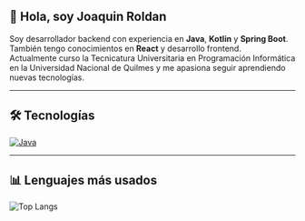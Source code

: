 
## 👋 Hola, soy Joaquin Roldan

Soy desarrollador backend con experiencia en **Java**, **Kotlin** y **Spring Boot**.  
También tengo conocimientos en **React** y desarrollo frontend.  
Actualmente curso la Tecnicatura Universitaria en Programación Informática en la Universidad Nacional de Quilmes y me apasiona seguir aprendiendo nuevas tecnologías.

---

## 🛠 Tecnologías
[![Java](https://skillicons.dev/icons?i=java,kotlin,spring,react,mongodb,mysql,html,css)](https://skillicons.dev)

---

## 📊 Lenguajes más usados
![Top Langs](https://github-readme-stats.vercel.app/api/top-langs/?username=j0aquinroldan&layout=compact&theme=transparent)
